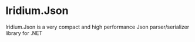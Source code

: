 # Iridium.Json
Iridium.Json is a very compact and high performance Json parser/serializer library for .NET
